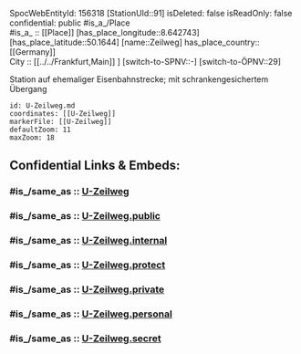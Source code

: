 ﻿---
location:
- 50.1644
- 8.642743
mapmarker: subway
mapzoom:
- 8
- 18
tags:
- geo/station/subway
type: Station
---

SpocWebEntityId: 156318
[StationUId::91] 
isDeleted: false
isReadOnly: false
confidential: public
#is_a_/Place  
#is_a_ :: [[Place]] 
[has_place_longitude::8.642743] 
[has_place_latitude::50.1644] 
[name::Zeilweg] 
has_place_country:: [[Germany]]  
City :: [[../../Frankfurt,Main]] ] 
[switch-to-SPNV::-] 
[switch-to-ÖPNV::29] 

Station auf ehemaliger Eisenbahnstrecke; mit schrankengesichertem Übergang

```leaflet
id: U-Zeilweg.md
coordinates: [[U-Zeilweg]] 
markerFile: [[U-Zeilweg]] 
defaultZoom: 11 
maxZoom: 18
```


## Confidential Links & Embeds: 

### #is_/same_as :: [U-Zeilweg](U-Zeilweg.md) 

### #is_/same_as :: [U-Zeilweg.public](/_public/Earth/Continent/Europe/Europe~Central/Germany/Germany~West/Hessen/counties~Hessen/Frankfurt~Main/Stations-FFM~U/U-Zeilweg.public.md) 

### #is_/same_as :: [U-Zeilweg.internal](/_internal/Earth/Continent/Europe/Europe~Central/Germany/Germany~West/Hessen/counties~Hessen/Frankfurt~Main/Stations-FFM~U/U-Zeilweg.internal.md) 

### #is_/same_as :: [U-Zeilweg.protect](/_protect/Earth/Continent/Europe/Europe~Central/Germany/Germany~West/Hessen/counties~Hessen/Frankfurt~Main/Stations-FFM~U/U-Zeilweg.protect.md) 

### #is_/same_as :: [U-Zeilweg.private](/_private/Earth/Continent/Europe/Europe~Central/Germany/Germany~West/Hessen/counties~Hessen/Frankfurt~Main/Stations-FFM~U/U-Zeilweg.private.md) 

### #is_/same_as :: [U-Zeilweg.personal](/_personal/Earth/Continent/Europe/Europe~Central/Germany/Germany~West/Hessen/counties~Hessen/Frankfurt~Main/Stations-FFM~U/U-Zeilweg.personal.md) 

### #is_/same_as :: [U-Zeilweg.secret](/_secret/Earth/Continent/Europe/Europe~Central/Germany/Germany~West/Hessen/counties~Hessen/Frankfurt~Main/Stations-FFM~U/U-Zeilweg.secret.md)

